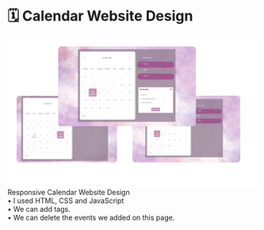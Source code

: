 # 🗓️ Calendar Website Design


<img src="image.png" align="right" width="600" height="300">
Responsive Calendar Website Design 
<br>
• I used HTML, CSS and JavaScript
<br>
• We can add tags.
<br>
• We can delete the events we added on this page.


